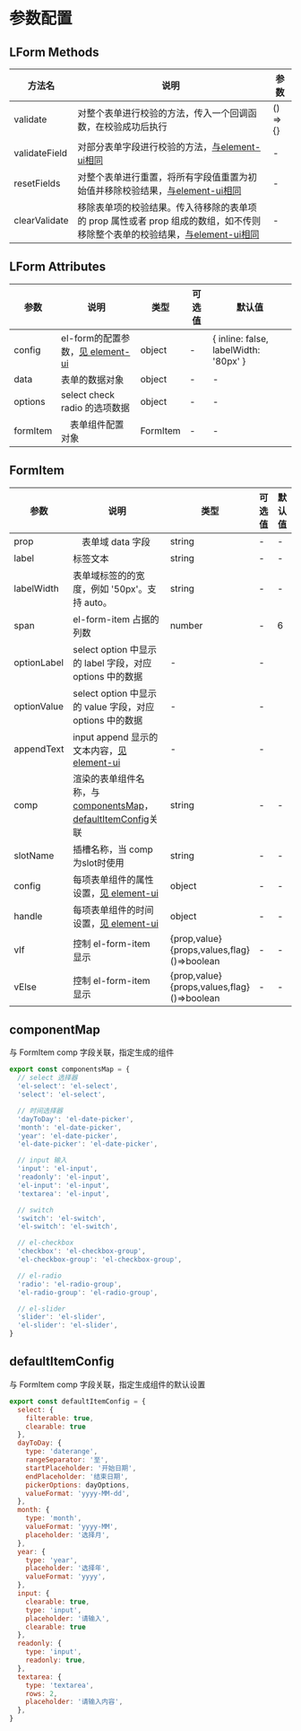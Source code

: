 # 参数配置

## LForm Methods
| 方法名    | 说明     | 参数    |
|---------|----------|---------|
| validate | 对整个表单进行校验的方法，传入一个回调函数，在校验成功后执行 | () => {} |
| validateField	 |  对部分表单字段进行校验的方法，[与element-ui相同](https://element.eleme.cn/#/zh-CN/component/form#form-methods)	| - |
| resetFields | 对整个表单进行重置，将所有字段值重置为初始值并移除校验结果，[与element-ui相同](https://element.eleme.cn/#/zh-CN/component/form#form-methods)| - |
| clearValidate | 移除表单项的校验结果。传入待移除的表单项的 prop 属性或者 prop 组成的数组，如不传则移除整个表单的校验结果，[与element-ui相同](https://element.eleme.cn/#/zh-CN/component/form#form-methods)| - |

## LForm Attributes
| 参数    | 说明     | 类型    | 可选值      | 默认值 |
|---------|----------|---------|-------------|--------|
| config | el-form的配置参数，[见 element-ui](https://element.eleme.cn/#/zh-CN/component/form#form-attributes) | object | - | { inline: false, labelWidth: '80px' } |
| data | 表单的数据对象 | object| - |-|
| options | select check radio 的选项数据 | object | - | - |
| formItem |　表单组件配置对象 | FormItem | - | - |

## FormItem
| 参数    | 说明     | 类型    | 可选值      | 默认值 |
|---------|----------|---------|-------------|--------|
| prop |　表单域 data 字段 | string  | - | - |
| label | 标签文本 | string | - | - |
| labelWidth | 表单域标签的的宽度，例如 '50px'。支持 auto。 | string | - | - |
| span | el-form-item 占据的列数 | number | - | 6 |
| optionLabel | select option 中显示的 label 字段，对应 options 中的数据 | - | - |
| optionValue | select option 中显示的 value 字段，对应 options 中的数据 | - | - |
| appendText | input append 显示的文本内容，[见 element-ui](https://element.eleme.cn/#/zh-CN/component/input#fu-he-xing-shu-ru-kuang) | - | - |
| comp | 渲染的表单组件名称，与<a href="#componentMap">componentsMap</a>，[defaultItemConfig](#defaultItemConfig)关联 | string | - | - |
| slotName | 插槽名称，当 comp 为slot时使用 | string | - | - |
| config | 每项表单组件的属性设置，[见 element-ui](https://element.eleme.cn/#/zh-CN/component/input#input-attributes) | object | - | - |
| handle | 每项表单组件的时间设置，[见 element-ui](https://element.eleme.cn/#/zh-CN/component/input#input-events) | object | - | - |
| vIf | 控制 el-form-item 显示 | {prop,value}<br>{props,values,flag}<br>()=>boolean | - | - |
| vElse | 控制 el-form-item 显示 | {prop,value}<br>{props,values,flag}<br>()=>boolean | - | - |


## componentMap
与 FormItem comp 字段关联，指定生成的组件
```ts
export const componentsMap = {
  // select 选择器
  'el-select': 'el-select',
  'select': 'el-select',

  // 时间选择器
  'dayToDay': 'el-date-picker',
  'month': 'el-date-picker',
  'year': 'el-date-picker',
  'el-date-picker': 'el-date-picker',

  // input 输入
  'input': 'el-input',
  'readonly': 'el-input',
  'el-input': 'el-input',
  'textarea': 'el-input',

  // switch
  'switch': 'el-switch',
  'el-switch': 'el-switch',

  // el-checkbox
  'checkbox': 'el-checkbox-group',
  'el-checkbox-group': 'el-checkbox-group',

  // el-radio
  'radio': 'el-radio-group',
  'el-radio-group': 'el-radio-group',

  // el-slider
  'slider': 'el-slider',
  'el-slider': 'el-slider',
}
```

## defaultItemConfig
与 FormItem comp 字段关联，指定生成组件的默认设置
```js
export const defaultItemConfig = {
  select: {
    filterable: true,
    clearable: true
  },
  dayToDay: {
    type: 'daterange',
    rangeSeparator: '至',
    startPlaceholder: '开始日期',
    endPlaceholder: '结束日期',
    pickerOptions: dayOptions,
    valueFormat: 'yyyy-MM-dd',
  },
  month: {
    type: 'month',
    valueFormat: 'yyyy-MM',
    placeholder: '选择月',
  },
  year: {
    type: 'year',
    placeholder: '选择年',
    valueFormat: 'yyyy',
  },
  input: {
    clearable: true,
    type: 'input',
    placeholder: '请输入',
    clearable: true
  },
  readonly: {
    type: 'input',
    readonly: true,
  },
  textarea: {
    type: 'textarea',
    rows: 2,
    placeholder: '请输入内容',
  },
}
```
